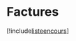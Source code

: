 # Factures

[!include[listeencours](factures.listeencours.autogen.md)]


































































































